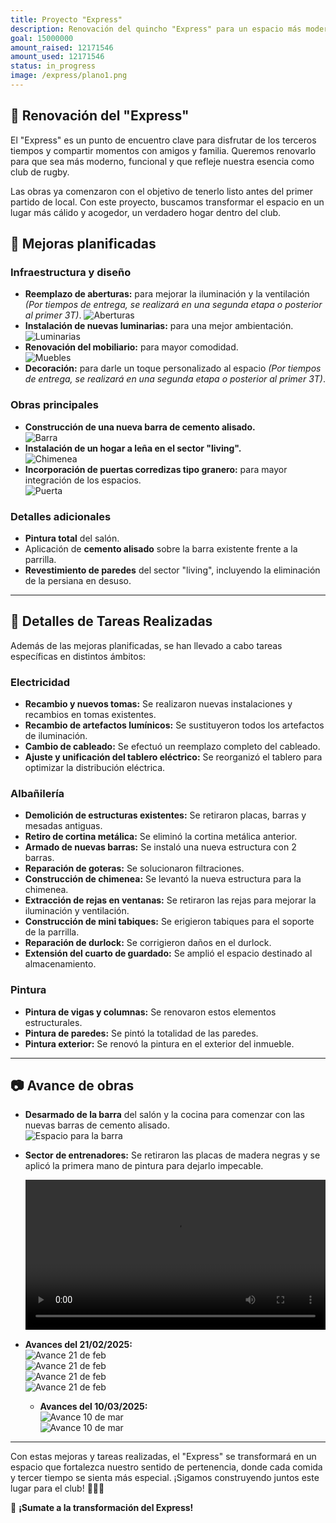 ```yaml
---
title: Proyecto "Express"
description: Renovación del quincho "Express" para un espacio más moderno y funcional.
goal: 15000000
amount_raised: 12171546
amount_used: 12171546
status: in_progress
image: /express/plano1.png
---
```


## 🏉 Renovación del "Express"

El "Express" es un punto de encuentro clave para disfrutar de los terceros tiempos y compartir momentos con amigos y familia. Queremos renovarlo para que sea más moderno, funcional y que refleje nuestra esencia como club de rugby.

Las obras ya comenzaron con el objetivo de tenerlo listo antes del primer partido de local. Con este proyecto, buscamos transformar el espacio en un lugar más cálido y acogedor, un verdadero hogar dentro del club.

## 🔨 Mejoras planificadas

### Infraestructura y diseño

- **Reemplazo de aberturas:** para mejorar la iluminación y la ventilación _(Por tiempos de entrega, se realizará en una segunda etapa o posterior al primer 3T)_.
  ![Aberturas](/express/aberturas.png)
- **Instalación de nuevas luminarias:** para una mejor ambientación.  
  ![Luminarias](/express/luminarias.png)
- **Renovación del mobiliario:** para mayor comodidad.  
  ![Muebles](/express/muebles.png)
- **Decoración:** para darle un toque personalizado al espacio _(Por tiempos de entrega, se realizará en una segunda etapa o posterior al primer 3T)_.

### Obras principales

- **Construcción de una nueva barra de cemento alisado.**  
  ![Barra](/express/barra.png)
- **Instalación de un hogar a leña en el sector "living".**  
  ![Chimenea](/express/chimenea.png)
- **Incorporación de puertas corredizas tipo granero:** para mayor integración de los espacios.  
  ![Puerta](/express/puerta.png)

### Detalles adicionales

- **Pintura total** del salón.
- Aplicación de **cemento alisado** sobre la barra existente frente a la parrilla.
- **Revestimiento de paredes** del sector "living", incluyendo la eliminación de la persiana en desuso.

---

## 🔌 Detalles de Tareas Realizadas

Además de las mejoras planificadas, se han llevado a cabo tareas específicas en distintos ámbitos:

### Electricidad

- **Recambio y nuevos tomas:** Se realizaron nuevas instalaciones y recambios en tomas existentes.
- **Recambio de artefactos lumínicos:** Se sustituyeron todos los artefactos de iluminación.
- **Cambio de cableado:** Se efectuó un reemplazo completo del cableado.
- **Ajuste y unificación del tablero eléctrico:** Se reorganizó el tablero para optimizar la distribución eléctrica.

### Albañilería

- **Demolición de estructuras existentes:** Se retiraron placas, barras y mesadas antiguas.
- **Retiro de cortina metálica:** Se eliminó la cortina metálica anterior.
- **Armado de nuevas barras:** Se instaló una nueva estructura con 2 barras.
- **Reparación de goteras:** Se solucionaron filtraciones.
- **Construcción de chimenea:** Se levantó la nueva estructura para la chimenea.
- **Extracción de rejas en ventanas:** Se retiraron las rejas para mejorar la iluminación y ventilación.
- **Construcción de mini tabiques:** Se erigieron tabiques para el soporte de la parrilla.
- **Reparación de durlock:** Se corrigieron daños en el durlock.
- **Extensión del cuarto de guardado:** Se amplió el espacio destinado al almacenamiento.

### Pintura

- **Pintura de vigas y columnas:** Se renovaron estos elementos estructurales.
- **Pintura de paredes:** Se pintó la totalidad de las paredes.
- **Pintura exterior:** Se renovó la pintura en el exterior del inmueble.

---

## 📷 Avance de obras

- **Desarmado de la barra** del salón y la cocina para comenzar con las nuevas barras de cemento alisado.  
  ![Espacio para la barra](/express/avance1.png)
- **Sector de entrenadores:** Se retiraron las placas de madera negras y se aplicó la primera mano de pintura para dejarlo impecable.

  <video controls style="width: 100%; max-width: 600px; margin: auto;">
    <source src="/express/avance2.webm">
  </video>

- **Avances del 21/02/2025:**  
  ![Avance 21 de feb](/express/express_21-02-2025_1.jpeg)  
  ![Avance 21 de feb](/express/express_21-02-2025_2.jpeg)  
  ![Avance 21 de feb](/express/express_21-02-2025_3.jpeg)  
  ![Avance 21 de feb](/express/express_21-02-2025_4.jpeg)

  - **Avances del 10/03/2025:**  
    ![Avance 10 de mar](/express/express_10-03-2025_1.jpeg)  
    ![Avance 10 de mar](/express/express_10-03-2025_2.jpeg)

---

Con estas mejoras y tareas realizadas, el "Express" se transformará en un espacio que fortalezca nuestro sentido de pertenencia, donde cada comida y tercer tiempo se sienta más especial. ¡Sigamos construyendo juntos este lugar para el club! 💙🏉🔥

🚀 **¡Sumate a la transformación del Express!**
